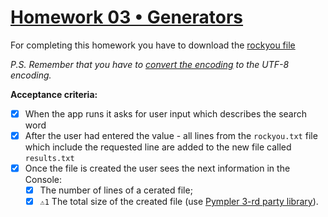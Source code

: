 ﻿# [Homework 03 • Generators](https://lms.ithillel.ua/groups/63c0179f2482232c29371552/homeworks/642f1f70ec43e654f6a9fe89)

For completing this homework you have to download the [rockyou file](https://www.google.com/url?sa=t&rct=j&q=&esrc=s&source=web&cd=&cad=rja&uact=8&ved=2ahUKEwisgfT2-ZT4AhVJxIsKHR9wB4IQFnoECAgQAQ&url=https%3A%2F%2Fgithub.com%2Fbrannondorsey%2Fnaive-hashcat%2Freleases%2Fdownload%2Fdata%2Frockyou.txt&usg=AOvVaw3snAERl1mU6Ccr4WFEazBd)

*P.S. Remember that you have to [convert the encoding](https://www.freeformatter.com/convert-file-encoding.html) to the UTF-8 encoding.* 

**Acceptance criteria:**

- [x] When the app runs it asks for user input which describes the search word
- [x] After the user had entered the value - all lines from the `rockyou.txt` file which include the requested line are added to the new file called `results.txt`
- [x] Once the file is created the user sees the next information in the Console:
    - [x] The number of lines of a cerated file;
    - [x] `⚠️1` The total size of the created file (use [Pympler 3-rd party library](https://pympler.readthedocs.io/en/latest/#usage-examples)).